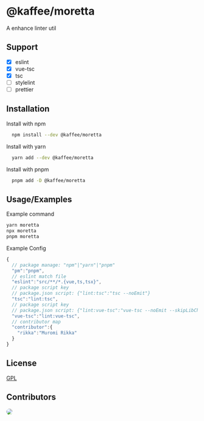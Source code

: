 # @kaffee/moretta

A enhance linter util

## Support

* [x] eslint
* [x] vue-tsc
* [x] tsc
* [ ] stylelint
* [ ] prettier

## Installation

Install with npm

```bash
  npm install --dev @kaffee/moretta
```

Install with yarn

```bash
  yarn add --dev @kaffee/moretta
```

Install with pnpm

```bash
  pnpm add -D @kaffee/moretta
```

## Usage/Examples

Example command

```bash
yarn moretta
npx moretta
pnpm moretta
```

Example Config
```typescript
{
  // package manage: "npm"|"yarn"|"pnpm"
  "pm":"pnpm", 
  // eslint match file
  "eslint":"src/**/*.{vue,ts,tsx}", 
  // package script key 
  // package.json script: {"lint:tsc":"tsc --noEmit"}
  "tsc":"lint:tsc",
  // package script key 
  // package.json script: {"lint:vue-tsc":"vue-tsc --noEmit --skipLibCheck --pretty"}
  "vue-tsc":"lint:vue-tsc",
  // contributor map
  "contributor":{
    "rikka":"Muromi Rikka"
  }
}
```

## License

[GPL](https://choosealicense.com/licenses/gpl-3.0/)

## Contributors

<a href="https://github.com/Muromi-Rikka" >
  <img style="border-radius:200px;" src="https://github.com/Muromi-Rikka.png?size=50">
</a>
